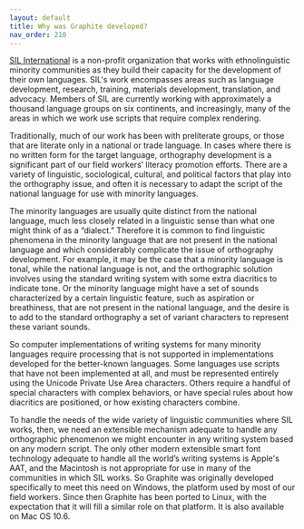 ```yaml
---
layout: default
title: Why was Graphite developed?
nav_order: 210
---
```


 [SIL International](https://sil.org) is a non-profit organization that works with ethnolinguistic minority communities as they build their capacity for the development of their own languages. SIL's work encompasses areas such as language development, research, training, materials development, translation, and advocacy. Members of SIL are currently working with approximately a thousand language groups on six continents, and increasingly, many of the areas in which we work use scripts that require complex rendering.

Traditionally, much of our work has been with preliterate groups, or those that are literate only in a national or trade language. In cases where there is no written form for the target language, orthography development is a significant part of our field workers’ literacy promotion efforts. There are a variety of linguistic, sociological, cultural, and political factors that play into the orthography issue, and often it is necessary to adapt the script of the national language for use with minority languages.

The minority languages are usually quite distinct from the national language, much less closely related in a linguistic sense than what one might think of as a “dialect.” Therefore it is common to find linguistic phenomena in the minority language that are not present in the national language and which considerably complicate the issue of orthography development. For example, it may be the case that a minority language is tonal, while the national language is not, and the orthographic solution involves using the standard writing system with some extra diacritics to indicate tone. Or the minority language might have a set of sounds characterized by a certain linguistic feature, such as aspiration or breathiness, that are not present in the national language, and the desire is to add to the standard orthography a set of variant characters to represent these variant sounds.

So computer implementations of writing systems for many minority languages require processing that is not supported in implementations developed for the better-known languages. Some languages use scripts that have not been implemented at all, and must be represented entirely using the Unicode Private Use Area characters. Others require a handful of special characters with complex behaviors, or have special rules about how diacritics are positioned, or how existing characters combine.

To handle the needs of the wide variety of linguistic communities where SIL works, then, we need an extensible mechanism adequate to handle any orthographic phenomenon we might encounter in any writing system based on any modern script. The only other modern extensible smart font technology adequate to handle all the world’s writing systems is Apple's AAT, and the Macintosh is not appropriate for use in many of the communities in which SIL works. So Graphite was originally developed specifically to meet this need on Windows, the platform used by most of our field workers. Since then Graphite has been ported to Linux, with the expectation that it will fill a similar role on that platform. It is also available on Mac OS 10.6.